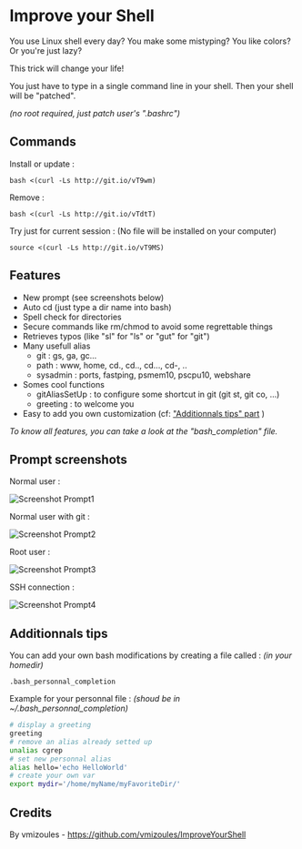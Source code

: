Improve your Shell
=============

You use Linux shell every day? You make some mistyping? You like colors? Or you're just lazy?

This trick will change your life!

You just have to type in a single command line in your shell. Then your shell will be "patched".

_(no root required, just patch user's ".bashrc")_


Commands
--------

Install or update :

    bash <(curl -Ls http://git.io/vT9wm)

Remove :

    bash <(curl -Ls http://git.io/vTdtT)

Try just for current session : (No file will be installed on your computer)

    source <(curl -Ls http://git.io/vT9MS)


Features
------

- New prompt (see screenshots below)
- Auto cd (just type a dir name into bash)
- Spell check for directories
- Secure commands like rm/chmod to avoid some regrettable things
- Retrieves typos (like "sl" for "ls" or "gut" for "git")
- Many usefull alias
  - git : gs, ga, gc...
  - path : www, home, cd., cd.., cd..., cd-, ..
  - sysadmin : ports, fastping, psmem10, pscpu10, webshare
- Somes cool functions
  - gitAliasSetUp : to configure some shortcut in git (git st, git co, ...)
  - greeting : to welcome you
- Easy to add you own customization (cf: ["Additionnals tips" part](#additionnals-tips) )

_To know all features, you can take a look at the "bash_completion" file._

Prompt screenshots
--------

Normal user :


![Screenshot Prompt1](/screenshot/prompt1.jpg?raw=true "Normal prompt")


Normal user with git :


![Screenshot Prompt2](/screenshot/prompt2.jpg?raw=true "Normal prompt with git")


Root user :


![Screenshot Prompt3](/screenshot/prompt3.jpg?raw=true "Root prompt")


SSH connection :


![Screenshot Prompt4](/screenshot/prompt4.png?raw=true "Prompt on SSH")

Additionnals tips
----

You can add your own bash modifications by creating a file called : _(in your homedir)_

    .bash_personnal_completion

Example for your personnal file : _(shoud be in ~/.bash_personnal_completion)_

```bash
# display a greeting
greeting
# remove an alias already setted up
unalias cgrep
# set new personnal alias
alias hello='echo HelloWorld'
# create your own var
export mydir='/home/myName/myFavoriteDir/'
```

Credits
-------

By vmizoules - https://github.com/vmizoules/ImproveYourShell
